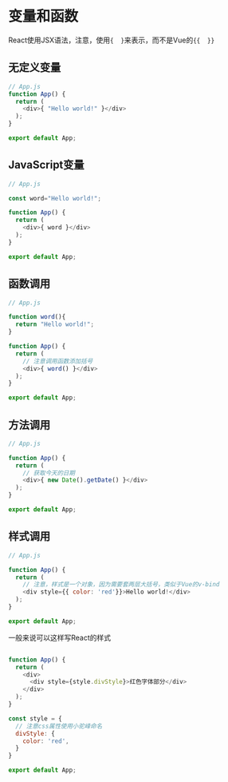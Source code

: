 # 变量和函数

React使用JSX语法，注意，使用`{  }`来表示，而不是Vue的`{{  }}`

## 无定义变量

```js
// App.js
function App() {
  return (
    <div>{ "Hello world!" }</div>
  );
}

export default App;
```

## JavaScript变量

```js
// App.js

const word="Hello world!";

function App() {
  return (
    <div>{ word }</div>
  );
}

export default App;
```

## 函数调用

```js
// App.js

function word(){
  return "Hello world!";
}

function App() {
  return (
    // 注意调用函数添加括号
    <div>{ word() }</div>
  );
}

export default App;
```

## 方法调用

```js
// App.js

function App() {
  return (
    // 获取今天的日期
    <div>{ new Date().getDate() }</div>
  );
}

export default App;
```

## 样式调用

```js
// App.js

function App() {
  return (
    // 注意，样式是一个对象，因为需要套两层大括号，类似于Vue的v-bind
    <div style={{ color: 'red'}}>Hello world!</div>
  );
}

export default App;
```

一般来说可以这样写React的样式

```js

function App() {
  return (
    <div>
      <div style={style.divStyle}>红色字体部分</div>
    </div>
  );
}

const style = {
  // 注意css属性使用小驼峰命名
  divStyle: {
    color: 'red',
  }
}

export default App;

```